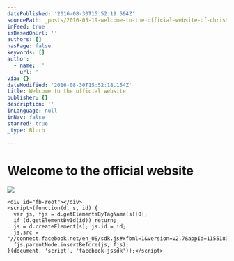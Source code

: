 ```yaml
---
datePublished: '2016-08-30T15:52:19.594Z'
sourcePath: _posts/2016-05-19-welcome-to-the-official-website-of-christian-schumann.md
inFeed: true
isBasedOnUrl: ''
authors: []
hasPage: false
keywords: []
author:
  - name: ''
    url: ''
via: {}
dateModified: '2016-08-30T15:52:18.154Z'
title: Welcome to the official website
publisher: {}
description: ''
inLanguage: null
inNav: false
starred: true
_type: Blurb

---
```

# Welcome to the official website
![](https://the-grid-user-content.s3-us-west-2.amazonaws.com/83df6e75-780f-4c4f-9164-91bd1d950226.jpg)

    <div id="fb-root"></div>
    <script>(function(d, s, id) {
      var js, fjs = d.getElementsByTagName(s)[0];
      if (d.getElementById(id)) return;
      js = d.createElement(s); js.id = id;
      js.src = "//connect.facebook.net/en_US/sdk.js#xfbml=1&version=v2.7&appId=1155183087876562";
      fjs.parentNode.insertBefore(js, fjs);
    }(document, 'script', 'facebook-jssdk'));</script>